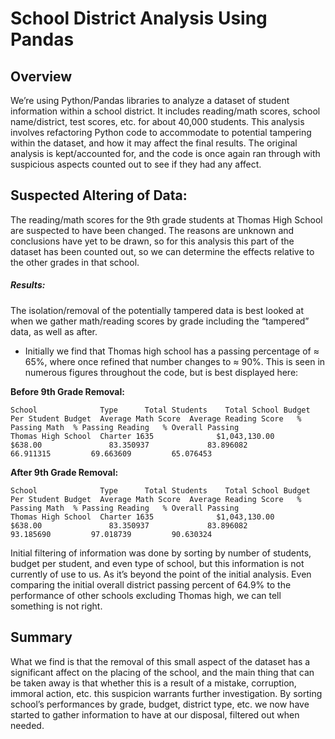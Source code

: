 # School District Analysis Using Pandas
## Overview
We’re using Python/Pandas libraries to analyze a dataset of student information within a school district. It includes reading/math scores, school name/district, test scores, etc. for about 40,000 students. This analysis involves refactoring Python code to accommodate to potential tampering within the dataset, and how it may affect the final results. The original analysis is kept/accounted for, and the code is once again ran through with suspicious aspects counted out to see if they had any affect.
## Suspected Altering of Data:
The reading/math scores for the 9th grade students at Thomas High School are suspected to have been changed. The reasons are unknown and conclusions have yet to be drawn, so for this analysis this part of the dataset has been counted out, so we can determine the effects relative to the other grades in that school.
##### Results:
The isolation/removal of the potentially tampered data is best looked at when we gather math/reading scores by grade including the “tampered” data, as well as after.
-	Initially we find that Thomas high school has a passing percentage of ≈ 65%, where once refined that number changes to ≈ 90%. This is seen in numerous figures throughout the code, but is best displayed here:

**Before 9th Grade Removal:**

```
School              Type	  Total Students	Total School Budget	Per Student Budget	Average Math Score	Average Reading Score	% Passing Math	% Passing Reading	% Overall Passing
Thomas High School	Charter	1635	          $1,043,130.00	      $638.00	            83.350937	          83.896082	            66.911315	      69.663609	        65.076453
```

**After 9th Grade Removal:**

```
School              Type	  Total Students	Total School Budget	Per Student Budget	Average Math Score	Average Reading Score	% Passing Math	% Passing Reading	% Overall Passing
Thomas High School	Charter	1635	          $1,043,130.00	      $638.00	            83.350937	          83.896082	            93.185690	      97.018739	        90.630324
```

Initial filtering of information was done by sorting by number of students, budget per student, and even type of school, but this information is not currently of use to us. As it’s beyond the point of the initial analysis. Even comparing the initial overall district passing percent of 64.9%  to the performance of other schools excluding Thomas high, we can tell something is not right.
## Summary
What we find is that the removal of this small aspect of the dataset has a significant affect on the placing of the school, and the main thing that can be taken away is that whether this is a result of a mistake, corruption, immoral action, etc. this suspicion warrants further investigation. By sorting school’s performances by grade, budget, district type, etc. we now have started to gather information to have at our disposal, filtered out when needed. 
